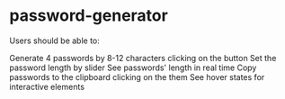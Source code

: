 # password-generator



Users should be able to:

Generate 4 passwords by 8-12 characters clicking on the button
Set the password length by slider
See passwords' length in real time
Copy passwords to the clipboard clicking on the them
See hover states for interactive elements
